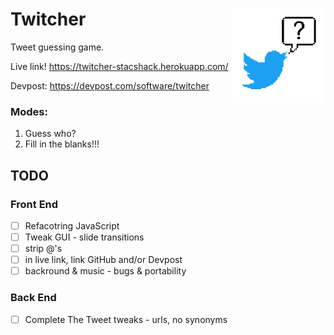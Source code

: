 # Twitcher <img align="right" width="150" height="150" src="https://github.com/RyanGibb/twitcher/blob/master/static/alternate.jpg">  
Tweet guessing game.

Live link! https://twitcher-stacshack.herokuapp.com/

Devpost: https://devpost.com/software/twitcher

### Modes:
  1. Guess who?
  2. Fill in the blanks!!!

## TODO

### Front End
- [ ] Refacotring JavaScript
- [ ] Tweak GUI - slide transitions
- [ ] strip @'s
- [ ] in live link, link GitHub  and/or Devpost
- [ ] backround & music - bugs & portability 

### Back End
- [ ] Complete The Tweet tweaks - urls, no synonyms
